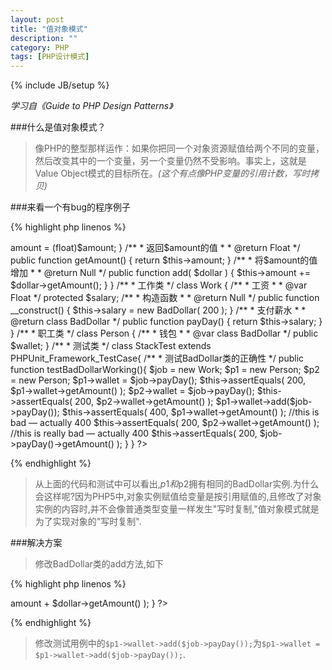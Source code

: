 ```yaml
---
layout: post
title: "值对象模式"
description: ""
category: PHP
tags: [PHP设计模式]
---
```

{% include JB/setup %}


*学习自《Guide to PHP Design Patterns》*

###什么是值对象模式？

>像PHP的整型那样运作：如果你把同一个对象资源赋值给两个不同的变量，然后改变其中的一个变量，另一个变量仍然不受影响。事实上，这就是Value Object模式的目标所在。*\(这个有点像PHP变量的引用计数，写时拷贝\)*

<!--more-->
###来看一个有bug的程序例子

{% highlight php linenos %}
<?php
/**
 * 货币类
 */

class BadDollar {

  /**
   * 货币数量
   *
   * @var Float
   */
  protected $amount;

  /**
   * 构造函数
   *
   * @return Null
   */
  public function __construct( $amount = 0 ) {
    $this->amount = (float)$amount;
  }

  /**
   * 返回$amount的值 
   *
   * @return Float
   */
  public function getAmount() {
    return $this->amount;
  }

  /**
   * 将$amount的值增加
   *
   * @return Null
   */
  public function add( $dollar ) {
    $this->amount += $dollar->getAmount();
  }

}

/**
 * 工作类
 */
class Work {

  /**
   * 工资
   *
   * @var Float
   */
  protected $salary;

  /**
   * 构造函数
   *
   * @return Null
   */
  public function __construct() {
    $this->salary = new BadDollar( 200 );
  }

  /**
   * 支付薪水
   *
   * @return class BadDollar
   */
  public function payDay() {
    return $this->salary;
  }

}

/**
 * 职工类
 */
class Person {

  /**
   * 钱包
   *
   * @var class BadDollar
   */
  public $wallet;
}

/**
 * 测试类
 */
class StackTest extends PHPUnit_Framework_TestCase{
  /**
   * 测试BadDollar类的正确性
   */
    public function testBadDollarWorking(){
        $job = new Work;
        $p1 = new Person;
        $p2 = new Person;
        $p1->wallet = $job->payDay();
        $this->assertEquals( 200, $p1->wallet->getAmount() );
        $p2->wallet = $job->payDay();
        $this->assertEquals( 200, $p2->wallet->getAmount() );
        $p1->wallet->add($job->payDay());
        $this->assertEquals( 400, $p1->wallet->getAmount() );
        //this is bad — actually 400
        $this->assertEquals( 200, $p2->wallet->getAmount() );
        //this is really bad — actually 400
        $this->assertEquals( 200, $job->payDay()->getAmount() );
    }
}
?>
{% endhighlight %}

>从上面的代码和测试中可以看出,$p1和$p2拥有相同的BadDollar实例.为什么会这样呢?因为PHP5中,对象实例赋值给变量是按引用赋值的,且修改了对象实例的内容时,并不会像普通类型变量一样发生"写时复制,"值对象模式就是为了实现对象的"写时复制".

###解决方案

>修改BadDollar类的add方法,如下

{% highlight php linenos %}
<?php
public function add( $dollar ) {
    return new BadDollar( $this->amount + $dollar->getAmount() );
}
?>
{% endhighlight %}

>修改测试用例中的`$p1->wallet->add($job->payDay());`为`$p1->wallet = $p1->wallet->add($job->payDay());`.